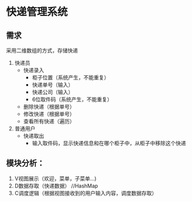 # 快递管理系统

## 需求
采用二维数组的方式，存储快递
1. 快递员
    - 快递录入
        - 柜子位置（系统产生，不能重复）
        - 快递单号（输入）
        - 快递公司（输入）
        - 6位取件码（系统产生，不能重复）
    - 删除快递（根据单号）
    - 修改快递（根据单号）
    - 查看所有快递（遍历）
2. 普通用户
    - 快递取出
        - 输入取件码，显示快递信息和在哪个柜子中，从柜子中移除这个快递

## 模块分析：
1. V视图展示（欢迎，菜单，子菜单...)
2. D数据存取（快递数据） //HashMap
3. C调度逻辑（根据视图接收到的用户输入内容，调度数据存取）